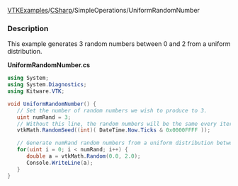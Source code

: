 [VTKExamples](/index/)/[CSharp](/CSharp)/SimpleOperations/UniformRandomNumber

### Description
This example generates 3 random numbers between 0 and 2 from a uniform distribution. 

**UniformRandomNumber.cs**
```csharp
using System;
using System.Diagnostics;
using Kitware.VTK;

void UniformRandomNumber() {
   // Set the number of random numbers we wish to produce to 3.
   uint numRand = 3;
   // Without this line, the random numbers will be the same every iteration.
   vtkMath.RandomSeed((int)( DateTime.Now.Ticks & 0x0000FFFF ));

   // Generate numRand random numbers from a uniform distribution between 0.0 and 2.0
   for(uint i = 0; i < numRand; i++) {
      double a = vtkMath.Random(0.0, 2.0);
      Console.WriteLine(a);
   }
}
```
